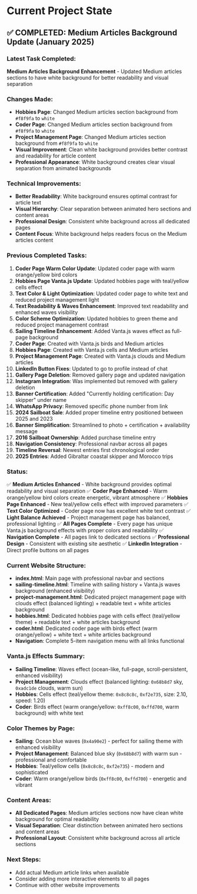 # Current Project State

## ✅ COMPLETED: Medium Articles Background Update (January 2025)

### Latest Task Completed:
**Medium Articles Background Enhancement** - Updated Medium articles sections to have white background for better readability and visual separation

### Changes Made:
- **Hobbies Page**: Changed Medium articles section background from `#f8f9fa` to `white`
- **Coder Page**: Changed Medium articles section background from `#f8f9fa` to `white`
- **Project Management Page**: Changed Medium articles section background from `#f8f9fa` to `white`
- **Visual Improvement**: Clean white background provides better contrast and readability for article content
- **Professional Appearance**: White background creates clear visual separation from animated backgrounds

### Technical Improvements:
- **Better Readability**: White background ensures optimal contrast for article text
- **Visual Hierarchy**: Clear separation between animated hero sections and content areas
- **Professional Design**: Consistent white background across all dedicated pages
- **Content Focus**: White background helps readers focus on the Medium articles content

### Previous Completed Tasks:
1. **Coder Page Warm Color Update**: Updated coder page with warm orange/yellow bird colors
2. **Hobbies Page Vanta.js Update**: Updated hobbies page with teal/yellow cells effect
3. **Text Color & Light Optimization**: Updated coder page to white text and reduced project management light
4. **Text Readability & Waves Enhancement**: Improved text readability and enhanced waves visibility
5. **Color Scheme Optimization**: Updated hobbies to green theme and reduced project management contrast
6. **Sailing Timeline Enhancement**: Added Vanta.js waves effect as full-page background
7. **Coder Page**: Created with Vanta.js birds and Medium articles
8. **Hobbies Page**: Created with Vanta.js cells and Medium articles
9. **Project Management Page**: Created with Vanta.js clouds and Medium articles
10. **LinkedIn Button Fixes**: Updated to go to profile instead of chat
11. **Gallery Page Deletion**: Removed gallery page and updated navigation
12. **Instagram Integration**: Was implemented but removed with gallery deletion
13. **Banner Certification**: Added "Currently holding certification: Day skipper" under name
14. **WhatsApp Privacy**: Removed specific phone number from link
15. **2024 Sailboat Sale**: Added proper timeline entry positioned between 2025 and 2023
16. **Banner Simplification**: Streamlined to photo + certification + availability message  
17. **2016 Sailboat Ownership**: Added purchase timeline entry
18. **Navigation Consistency**: Professional navbar across all pages
19. **Timeline Reversal**: Newest entries first chronological order
20. **2025 Entries**: Added Gibraltar coastal skipper and Morocco trips

### Status: 
✅ **Medium Articles Enhanced** - White background provides optimal readability and visual separation
✅ **Coder Page Enhanced** - Warm orange/yellow bird colors create energetic, vibrant atmosphere
✅ **Hobbies Page Enhanced** - New teal/yellow cells effect with improved parameters
✅ **Text Color Optimized** - Coder page now has excellent white text contrast
✅ **Light Balance Achieved** - Project management page has balanced, professional lighting
✅ **All Pages Complete** - Every page has unique Vanta.js background effects with proper colors and readability
✅ **Navigation Complete** - All pages link to dedicated sections
✅ **Professional Design** - Consistent with existing site aesthetic
✅ **LinkedIn Integration** - Direct profile buttons on all pages

### Current Website Structure:
- **index.html**: Main page with professional navbar and sections
- **sailing-timeline.html**: Timeline with sailing history + Vanta.js waves background (enhanced visibility)
- **project-management.html**: Dedicated project management page with clouds effect (balanced lighting) + readable text + white articles background
- **hobbies.html**: Dedicated hobbies page with cells effect (teal/yellow theme) + readable text + white articles background
- **coder.html**: Dedicated coder page with birds effect (warm orange/yellow) + white text + white articles background
- **Navigation**: Complete 5-item navigation menu with all links functional

### Vanta.js Effects Summary:
- **Sailing Timeline**: Waves effect (ocean-like, full-page, scroll-persistent, enhanced visibility)
- **Project Management**: Clouds effect (balanced lighting: `0x68b8d7` sky, `0xadc1de` clouds, warm sun)
- **Hobbies**: Cells effect (teal/yellow theme: `0x8c8c8c`, `0xf2e735`, size: 2.10, speed: 1.20)
- **Coder**: Birds effect (warm orange/yellow: `0xff8c00`, `0xffd700`, warm background) with white text

### Color Themes by Page:
- **Sailing**: Ocean blue waves (`0x4a90e2`) - perfect for sailing theme with enhanced visibility
- **Project Management**: Balanced blue sky (`0x68b8d7`) with warm sun - professional and comfortable
- **Hobbies**: Teal/yellow cells (`0x8c8c8c`, `0xf2e735`) - modern and sophisticated
- **Coder**: Warm orange/yellow birds (`0xff8c00`, `0xffd700`) - energetic and vibrant

### Content Areas:
- **All Dedicated Pages**: Medium articles sections now have clean white background for optimal readability
- **Visual Separation**: Clear distinction between animated hero sections and content areas
- **Professional Layout**: Consistent white background across all article sections

### Next Steps:
- Add actual Medium article links when available
- Consider adding more interactive elements to all pages
- Continue with other website improvements